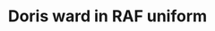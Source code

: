 ---
title: Doris ward in RAF uniform
caption: 
description:
transcription:
date:
copyright:
location:
images: 
---